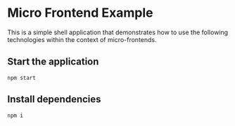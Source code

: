 # Micro Frontend Example

This is a simple shell application that demonstrates how to use the
following technologies within the context of micro-frontends.

## Start the application

`npm start`

## Install dependencies

`npm i`
